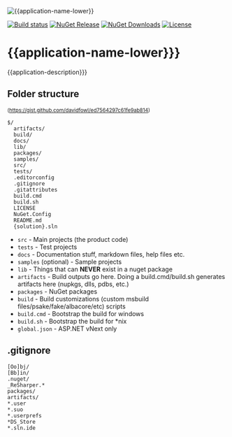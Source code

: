 <img src="{{logo-img-url}}" alt="{{application-name-lower}}">

[![Build status](https://ci.appveyor.com/api/projects/status/q261l3sbokafmx1o/branch/master?svg=true)](https://ci.appveyor.com/project/relay/{{application-name-lower}}/branch/master)
[![NuGet Release](http://img.shields.io/nuget/v/{{application-name-lower}}.svg)](https://www.nuget.org/packages/{{application-name-lower}}/)
[![NuGet Downloads](https://img.shields.io/nuget/dt/{{application-name-lower}}.svg)](https://www.nuget.org/packages/{{application-name-lower}})
[![License](https://img.shields.io/github/license/relay-dev/{{application-name-lower}}.svg)](https://github.com/relay-dev/core/{{application-name-lower}}/master/LICENSE)

# {{application-name-lower}}}

{{application-description}}}

## Folder structure
<sup>(https://gist.github.com/davidfowl/ed7564297c61fe9ab814)</sup>

```
$/
  artifacts/
  build/
  docs/
  lib/
  packages/
  samples/
  src/
  tests/
  .editorconfig
  .gitignore
  .gitattributes
  build.cmd
  build.sh
  LICENSE
  NuGet.Config
  README.md
  {solution}.sln
```


- `src` - Main projects (the product code)
- `tests` - Test projects
- `docs` - Documentation stuff, markdown files, help files etc.
- `samples` (optional) - Sample projects
- `lib` - Things that can **NEVER** exist in a nuget package
- `artifacts` - Build outputs go here. Doing a build.cmd/build.sh generates artifacts here (nupkgs, dlls, pdbs, etc.)
- `packages` - NuGet packages
- `build` - Build customizations (custom msbuild files/psake/fake/albacore/etc) scripts
- `build.cmd` - Bootstrap the build for windows
- `build.sh` - Bootstrap the build for *nix
- `global.json` - ASP.NET vNext only

## .gitignore
```
[Oo]bj/
[Bb]in/
.nuget/
_ReSharper.*
packages/
artifacts/
*.user
*.suo
*.userprefs
*DS_Store
*.sln.ide
```

